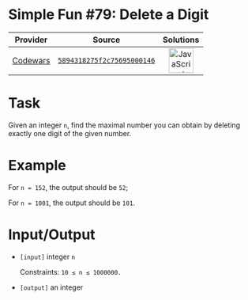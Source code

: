 [_metadata_:generated]: - "true"

# Simple Fun #79: Delete a Digit

<!-- INFO TABLE BEGIN -->

| Provider                                        | Source                                                                               | Solutions                                                                                                                                                    |
| :---------------------------------------------: | :----------------------------------------------------------------------------------: | :----------------------------------------------------------------------------------------------------------------------------------------------------------: |
| [Codewars](../../../docs/providers/Codewars.md) | [`5894318275f2c75695000146`](https://www.codewars.com/kata/5894318275f2c75695000146) | [<img src="https://res.cloudinary.com/rascaltwo/image/upload/v1631924076/javascript_ehszr7.svg" alt="JavaScript" title="JavaScript" width="50" />](solve.js) |

<!-- INFO TABLE END -->

# Task
 Given an integer `n`, find the maximal number you can obtain by deleting exactly one digit of the given number.

# Example

 For `n = 152`, the output should be `52`;
 
 For `n = 1001`, the output should be `101`.
 
# Input/Output


 - `[input]` integer `n`

    Constraints: `10 ≤ n ≤ 1000000.`


 - `[output]` an integer
